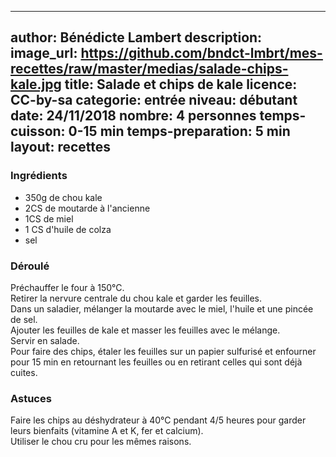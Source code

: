 
---
author: Bénédicte Lambert
description: 
image_url: https://github.com/bndct-lmbrt/mes-recettes/raw/master/medias/salade-chips-kale.jpg
title: Salade et chips de kale
licence: CC-by-sa
categorie: entrée
niveau: débutant
date: 24/11/2018
nombre: 4 personnes
temps-cuisson: 0-15 min
temps-preparation: 5 min
layout: recettes
---


### Ingrédients  

* 350g de chou kale
* 2CS de moutarde à l'ancienne
* 1CS de miel
* 1 CS d'huile de colza
* sel


### Déroulé  

Préchauffer le four à 150°C.  
Retirer la nervure centrale du chou kale et garder les feuilles.     
Dans un saladier, mélanger la moutarde avec le miel, l'huile et une pincée de sel.  
Ajouter les feuilles de kale et masser les feuilles avec le mélange.  
Servir en salade.  
Pour faire des chips, étaler les feuilles sur un papier sulfurisé et enfourner pour 15 min en retournant les feuilles ou en retirant celles qui sont déjà cuites.

### Astuces

Faire les chips au déshydrateur à 40°C pendant 4/5 heures pour garder leurs bienfaits (vitamine A et K, fer et calcium).  
Utiliser le chou cru pour les mêmes raisons.  

